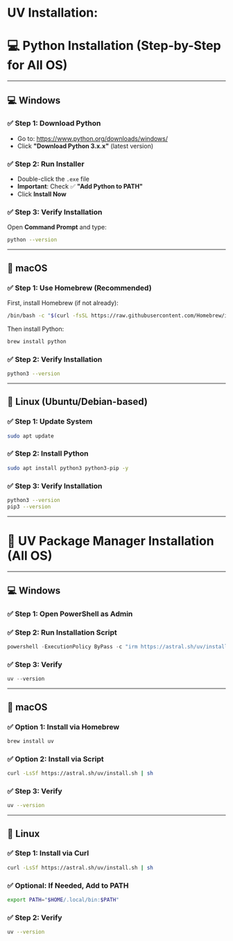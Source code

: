 # **UV Installation:**

# 💻 Python Installation (Step-by-Step for All OS)

---

## 💻 Windows

### ✅ Step 1: Download Python

- Go to: https://www.python.org/downloads/windows/
- Click **"Download Python 3.x.x"** (latest version)

### ✅ Step 2: Run Installer

- Double-click the `.exe` file
- **Important**: Check ✅ **"Add Python to PATH"**
- Click **Install Now**

### ✅ Step 3: Verify Installation

Open **Command Prompt** and type:

```bash
python --version
```

---

## 🍎 macOS

### ✅ Step 1: Use Homebrew (Recommended)

First, install Homebrew (if not already):

```bash
/bin/bash -c "$(curl -fsSL https://raw.githubusercontent.com/Homebrew/install/HEAD/install.sh)"
```

Then install Python:

```bash
brew install python
```

### ✅ Step 2: Verify Installation

```bash
python3 --version
```

---

## 🐧 Linux (Ubuntu/Debian-based)

### ✅ Step 1: Update System

```bash
sudo apt update
```

### ✅ Step 2: Install Python

```bash
sudo apt install python3 python3-pip -y
```

### ✅ Step 3: Verify Installation

```bash
python3 --version
pip3 --version
```

---

# 🚀 UV Package Manager Installation (All OS)

---

## 💻 Windows

### ✅ Step 1: Open PowerShell as Admin

### ✅ Step 2: Run Installation Script

```powershell
powershell -ExecutionPolicy ByPass -c "irm https://astral.sh/uv/install.ps1 | iex"
```

### ✅ Step 3: Verify

```powershell
uv --version
```

---

## 🍎 macOS

### ✅ Option 1: Install via Homebrew

```bash
brew install uv
```

### ✅ Option 2: Install via Script

```bash
curl -LsSf https://astral.sh/uv/install.sh | sh
```

### ✅ Step 3: Verify

```bash
uv --version

```

---

## 🐧 Linux

### ✅ Step 1: Install via Curl

```bash
curl -LsSf https://astral.sh/uv/install.sh | sh
```

### ✅ Optional: If Needed, Add to PATH

```bash
export PATH="$HOME/.local/bin:$PATH"
```

### ✅ Step 2: Verify
```bash
uv --version
```